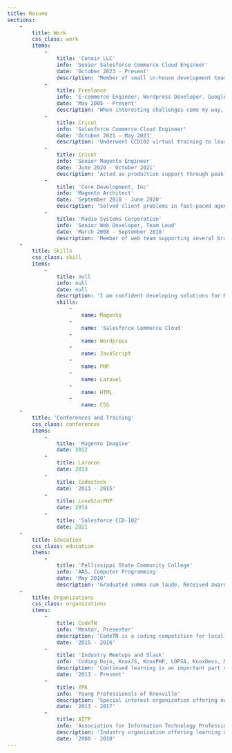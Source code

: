 ```yaml
---
title: Resume
sections:
    -
        title: Work
        css_class: work
        items:
            -
                title: 'Conair LLC'
                info: 'Senior Salesforce Commerce Cloud Engineer'
                date: 'October 2023 - Present'
                description: 'Member of small in-house development team, collaborating with multiple agencies to support more than a dozen B2C Commerce Cloud sites. Implemented complex Floodlight, Amazon Ads, Facebook Ads, Site monitoring, and other business requirements via Google Tag Manager. Applied creative problem solving to meet the needs of our customers and the business. Designed and documented new Git workflow. Review agency work and collaborate on improvements. Support legacy PHP sites, as well as integrations with fraud protection, Klaviyo, Salsify, SAP, and more.'
            -
                title: Freelance
                info: 'E-commerce Engineer, Wordpress Developer, Google Tag Manager SME'
                date: 'May 2005 - Present'
                description: 'When interesting challenges come my way, I am eager to solve problems, expand my skillset, and share my expertise. I''ve lent my e-commerce, PHP, and web performance skills to numerous sites over the years.'
            -
                title: Cricut
                info: 'Salesforce Commerce Cloud Engineer'
                date: 'October 2021 - May 2023'
                description: 'Underwent CCD102 virtual training to learn more about SFCC Development before passing B2C Commerce Developer certification in Jan 2022. Supported team through launch of multi-realm, multi-store migration from Magento 2 to SFCC on SFRA. Worked heavily with SFCC Business Manager to implement subscriber benefits and upsell via promotions, middleware, helpers, and custom templates. Resolved issues with Cart Abandonment integration using Google Tag Manager.'
            -
                title: Cricut
                info: 'Senior Magento Engineer'
                date: 'June 2020 - October 2021'
                description: 'Acted as production support through peak order volume >200/min, assisting with load testing planning and execution. Created and managed Docker environment and bespoke Bash utilities for working with our non-prod environments. Assisted SRE managing our Varnish config and AWS environments. Leveraged Blackfire PHP profiling, strace, and other tools to identify and resolve performance issues across the stack, leading to major performance wins ahead of important ‘20 Black Friday sale, and in April ‘21 leading to thousands in infrastructure cost savings. Resolved several issues with Google Tag Manager implementation, including with EMS and visitor ID.'
            -
                title: 'Core Development, Inc'
                info: 'Magento Architect'
                date: 'September 2018 - June 2020'
                description: 'Solved client problems in fast-paced agency environment. Designed economical Magento solutions for different versions including M1, M2, and Magento Commerce Cloud. Performed code reviews, troubleshot complex client challenges in varied disciplines including SEO, advertising, fulfillment, email marketing, and more. Implemented hotfixes for urgent issues.'
            -
                title: 'Radio Systems Corporation'
                info: 'Senior Web Developer, Team Lead'
                date: 'March 2008 - September 2018'
                description: 'Member of web team supporting several brand websites, practicing Agile/Scrum model. Three years of C# / ASP.net development with Kentico, transitioned flagship sites to PHP development in ExpressionEngine and Magento. Customized Oracle''s Java/JSP-based iStore ecommerce platform for b2b and b2c orders. Integrated Magento with Oracle for CRM, fulfillment requirements. Mentored several junior and mid-level developers. Heavily involved in initiatives to improve site speed, conversion rate, SEO, fraud-prevention, and customer satisfaction. Integrated Google Analytics and other business requirements using Google Tag Manager.'
    -
        title: Skills
        css_class: skill
        items:
            -
                title: null
                info: null
                date: null
                description: 'I am confident developing solutions for Magento (Adobe Commerce) 1 and 2, Salesforce B2C Commerce Cloud (Demandware / SFCC), and WordPress. I am experienced with several frameworks, with a bias toward Laravel. I use Git for my projects but have SVN and Mercurial experience. I am confident debugging with PHPStorm + Xdebug and VSCode + Prophet to troubleshoot issues. I''m comfortable with Eloquent ORM, but also confident writing raw SQL for reporting and answering business questions.'
                skills:
                    -
                        name: Magento
                    -
                        name: 'Salesforce Commerce Cloud'
                    -
                        name: Wordpress
                    -
                        name: JavaScript
                    -
                        name: PHP
                    -
                        name: Laravel
                    -
                        name: HTML
                    -
                        name: CSS
    -
        title: 'Conferences and Training'
        css_class: conferences
        items:
            -
                title: 'Magento Imagine'
                date: 2012
            -
                title: Laracon
                date: 2013
            -
                title: Codestock
                date: '2013 - 2015'
            -
                title: LoneStarPHP
                date: 2014
            -
                title: 'Salesforce CCD-102'
                date: 2021
    -
        title: Education
        css_class: education
        items:
            -
                title: 'Pellissippi State Community College'
                info: 'AAS, Computer Programming'
                date: 'May 2010'
                description: 'Graduated summa cum laude. Received award for honored graduate of CSIT department. PSCC Knoxville Chapter Officer for AITP, developed chapter website and helped coordinate events.'
    -
        title: Organizations
        css_class: organizations
        items:
            -
                title: CodeTN
                info: 'Mentor, Presenter'
                description: 'CodeTN is a coding competition for local high schools. I mentored a team as a "tech pro" and presented an introduction to Git and GitHub to competition participants.'
                date: '2015 - 2016'
            -
                title: 'Industry Meetups and Slack'
                info: 'Coding Dojo, KnoxJS, KnoxPHP, LOPSA, KnoxDevs, MageChat, SFCC Unofficial'
                description: 'Continued learning is an important part of staying relevant in our industry. I stay up to date and learn new things from my colleagues at a number of local and regional meetups. I am also a member of many developer Slack workspaces.'
                date: '2013 - Present'
            -
                title: YPK
                info: 'Young Professionals of Knoxville'
                description: 'Special interest organization offering networking opportunities. I provide website support.'
                date: '2013 - 2017'
            -
                title: AITP
                info: 'Association for Information Technology Professionals'
                description: 'Industry organization offering learning opportunities and networking. I served as an officer, coordinated events, and produced the organization website.'
                date: '2008 - 2010'
---
```


